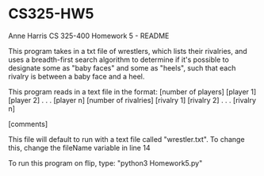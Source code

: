 # CS325-HW5
Anne Harris
CS 325-400
Homework 5 - README

This program takes in a txt file of wrestlers, which lists their rivalries, 
and uses a breadth-first search algorithm to determine if it's possible to
designate some as "baby faces" and some as "heels", such that each rivalry is 
between a baby face and a heel. 

This program reads in a text file in the format: 
[number of players]
[player 1]
[player 2]
.
.
.
[player n]
[number of rivalries]
[rivalry 1]
[rivalry 2]
.
.
.
[rivalry n]

[comments]

This file will default to run with a text file called "wrestler.txt". To change
this, change the fileName variable in line 14

To run this program on flip, type: "python3 Homework5.py"
